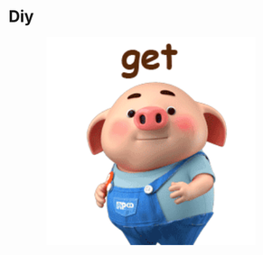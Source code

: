 # Diy
 <div align=center>
<img src="https://raw.githubusercontent.com/Jejz168/Picture/main/1.gif" width="370" height="370">
</div>
